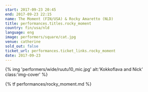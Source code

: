 ```yaml
---
start: 2017-09-23 20:45
end: 2017-09-23 22:15
name: The Moment (FIN/USA) & Rocky Amaretto (NLD)
title: performances.titles.rocky_moment
country: fin/usa/nld
language: eng
image: performers/square/cat.jpg
venue: catherine
sold_out: false
ticket_url: performances.ticket_links.rocky_moment
date: 2017-09-23
---
```

{% img 'performers/wide/ruutu10_mic.jpg' alt:'Kokkoflava and Nick' class:'img-cover' %}

{% tf performances/rocky_moment.md %}
